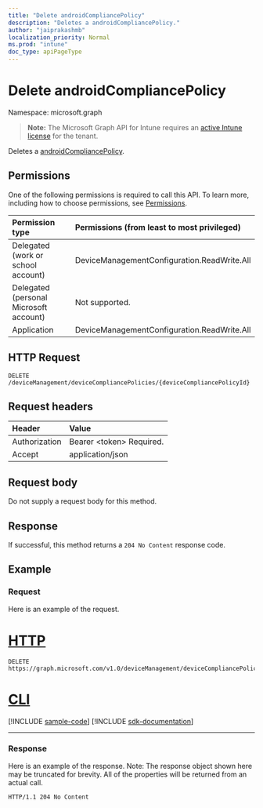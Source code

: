 ```yaml
---
title: "Delete androidCompliancePolicy"
description: "Deletes a androidCompliancePolicy."
author: "jaiprakashmb"
localization_priority: Normal
ms.prod: "intune"
doc_type: apiPageType
---
```


# Delete androidCompliancePolicy

Namespace: microsoft.graph

> **Note:** The Microsoft Graph API for Intune requires an [active Intune license](https://go.microsoft.com/fwlink/?linkid=839381) for the tenant.

Deletes a [androidCompliancePolicy](../resources/intune-deviceconfig-androidcompliancepolicy.md).

## Permissions
One of the following permissions is required to call this API. To learn more, including how to choose permissions, see [Permissions](/graph/permissions-reference).

|Permission type|Permissions (from least to most privileged)|
|:---|:---|
|Delegated (work or school account)|DeviceManagementConfiguration.ReadWrite.All|
|Delegated (personal Microsoft account)|Not supported.|
|Application|DeviceManagementConfiguration.ReadWrite.All|

## HTTP Request
<!-- {
  "blockType": "ignored"
}
-->
``` http
DELETE /deviceManagement/deviceCompliancePolicies/{deviceCompliancePolicyId}
```

## Request headers
|Header|Value|
|:---|:---|
|Authorization|Bearer &lt;token&gt; Required.|
|Accept|application/json|

## Request body
Do not supply a request body for this method.

## Response
If successful, this method returns a `204 No Content` response code.

## Example

### Request
Here is an example of the request.

# [HTTP](#tab/http)
<!-- { "blockType": "request" , "name" : "intune_deviceconfig_androidcompliancepolicy_delete_delete_androidcompliancepolicy" }-->
``` http
DELETE https://graph.microsoft.com/v1.0/deviceManagement/deviceCompliancePolicies/{deviceCompliancePolicyId}
```

# [CLI](#tab/cli)
[!INCLUDE [sample-code](../includes/snippets/cli/intune-deviceconfig-androidcompliancepolicy-delete-delete-androidcompliancepolicy-cli-snippets.md)]
[!INCLUDE [sdk-documentation](../includes/snippets/snippets-sdk-documentation-link.md)]

---

### Response
Here is an example of the response. Note: The response object shown here may be truncated for brevity. All of the properties will be returned from an actual call.

<!-- { "blockType": "response"}-->
``` http
HTTP/1.1 204 No Content
```
